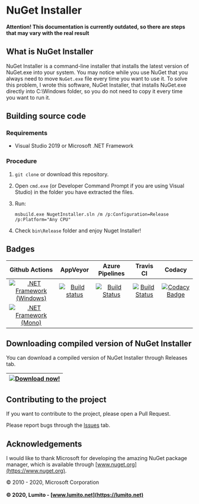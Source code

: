# NuGet Installer

**Attention! This documentation is currently outdated, so there are steps that may vary with the real result**

## What is NuGet Installer
NuGet Installer is a command-line installer that installs the latest version of NuGet.exe into your system. You may notice while you use NuGet that you always need to move `NuGet.exe` file every time you want to use it. To solve this problem, I wrote this software, NuGet Installer, that installs NuGet.exe directly into C:\Windows folder, so you do not need to copy it every time you want to run it.

## Building source code
### Requirements
-   Visual Studio 2019 or Microsoft .NET Framework

### Procedure
1.  `git clone` or download this repository.

2.  Open `cmd.exe` (or Developer Command Prompt if you are using Visual Studio) in the folder you have extracted the files.

3.  Run:

    ```batch
    msbuild.exe NugetInstaller.sln /m /p:Configuration=Release /p:Platform="Any CPU"
    ```

4.  Check `bin\Release` folder and enjoy Nuget Installer!

## Badges
| Github Actions | AppVeyor | Azure Pipelines | Travis CI | Codacy |
|:-:|:-:|:-:|:-:|:-:|
| [![.NET Framework (Windows)](https://github.com/LumitoLuma/NugetInstaller/workflows/.NET%20Framework%20(Windows)/badge.svg)](https://github.com/LumitoLuma/NugetInstaller/actions?query=workflow%3A%22.NET+Framework+%28Windows%29%22) | [![Build status](https://ci.appveyor.com/api/projects/status/bkdtonymj7ayhm2h?svg=true)](https://ci.appveyor.com/project/LumitoLuma/NugetInstaller) | [![Build Status](https://lumito.visualstudio.com/GitHub/_apis/build/status/LumitoLuma.NugetInstaller?branchName=master)](https://lumito.visualstudio.com/GitHub/_build/latest?definitionId=14&branchName=master) | [![Build Status](https://travis-ci.com/LumitoLuma/NugetInstaller.svg?branch=master)](https://travis-ci.com/LumitoLuma/NugetInstaller) | [![Codacy Badge](https://app.codacy.com/project/badge/Grade/4ccf4092054649bdad4671e7389e5016)](https://www.codacy.com/manual/LumitoLuma/NuGetInstaller/dashboard?utm_source=github.com&amp;utm_medium=referral&amp;utm_content=LumitoLuma/NuGetInstaller&amp;utm_campaign=Badge_Grade) |
| [![.NET Framework (Mono)](https://github.com/LumitoLuma/NugetInstaller/workflows/.NET%20Framework%20(Mono)/badge.svg)](https://github.com/LumitoLuma/NugetInstaller/actions?query=workflow%3A%22.NET+Framework+%28Mono%29%22) | | | | |

## Downloading compiled version of NuGet Installer
You can download a compiled version of NuGet Installer through Releases tab.

| [![Download now!](https://img.shields.io/badge/Download-now-green.svg?style=flat-square)](https://github.com/LumitoLuma/NuGetInstaller/releases) |
|:-:|

## Contributing to the project
If you want to contribute to the project, please open a Pull Request.

Please report bugs through the [Issues](https://github.com/LumitoLuma/NugetInstaller/issues) tab.

## Acknowledgements
I would like to thank Microsoft for developing the amazing NuGet package manager, which is available through [www.nuget.org](https://www.nuget.org).

© 2010 - 2020, Microsoft Corporation
<br><br>
**© 2020, Lumito - [www.lumito.net](https://lumito.net)**
